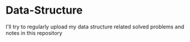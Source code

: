 # Data-Structure
I'll try to regularly upload my data structure related solved problems and notes in this repository

